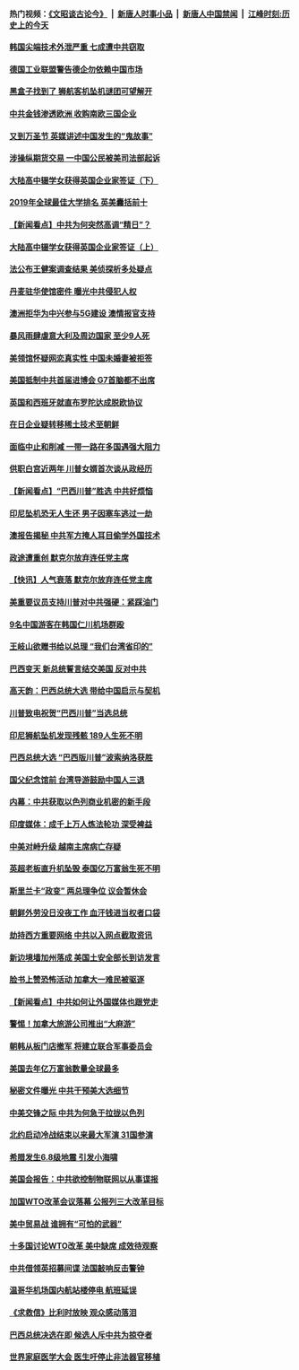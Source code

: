 #### 热门视频：[《文昭谈古论今》](https://github.com/gfw-breaker/wenzhao/blob/master/README.md?t=11011233) &nbsp;|&nbsp; [新唐人时事小品](https://github.com/gfw-breaker/ntdtv-comedy/blob/master/README.md?t=11011233) &nbsp;|&nbsp; [新唐人中国禁闻](https://github.com/gfw-breaker/ntdtv-news/blob/master/README.md?t=11011233) &nbsp;|&nbsp; [江峰时刻:历史上的今天](https://github.com/gfw-breaker/today-in-history/blob/master/README.md?t=11011233) 

#### [韩国尖端技术外泄严重 七成遭中共窃取](../pages/nsc418/n10823129.md?t=11011233) 

#### [德国工业联盟警告德企勿依赖中国市场](../pages/nsc418/n10822502.md?t=11011233) 

#### [黑盒子找到了 狮航客机坠机谜团可望解开](../pages/nsc418/n10823113.md?t=11011233) 

#### [中共金钱渗透欧洲 收购南欧三国企业](../pages/nsc418/n10822401.md?t=11011233) 

#### [又到万圣节 英媒讲述中国发生的“鬼故事”](../pages/nsc418/n10821276.md?t=11011233) 

#### [涉操纵期货交易 一中国公民被美司法部起诉](../pages/nsc418/n10821047.md?t=11011233) 

#### [大陆高中辍学女获得英国企业家签证（下）](../pages/nsc418/n10818610.md?t=11011233) 

#### [2019年全球最佳大学排名 英美囊括前十](../pages/nsc418/n10819133.md?t=11011233) 

#### [【新闻看点】中共为何突然高调“精日”？](../pages/nsc418/n10818912.md?t=11011233) 

#### [大陆高中辍学女获得英国企业家签证（上）](../pages/nsc418/n10818609.md?t=11011233) 

#### [法公布王健案调查结果 美侦探析多处疑点](../pages/nsc418/n10818833.md?t=11011233) 

#### [丹麦驻华使馆密件 曝光中共侵犯人权](../pages/nsc418/n10817567.md?t=11011233) 

#### [澳洲拒华为中兴参与5G建设 澳情报官支持](../pages/nsc418/n10818821.md?t=11011233) 

#### [暴风雨肆虐意大利及周边国家 至少9人死](../pages/nsc418/n10818234.md?t=11011233) 

#### [美领馆怀疑网恋真实性 中国未婚妻被拒签](../pages/nsc418/n10818106.md?t=11011233) 

#### [美国抵制中共首届进博会 G7首脑都不出席](../pages/nsc418/n10818011.md?t=11011233) 

#### [英国和西班牙就直布罗陀达成脱欧协议](../pages/nsc418/n10818119.md?t=11011233) 

#### [在日企业疑转移稀土技术至朝鲜](../pages/nsc418/n10817717.md?t=11011233) 

#### [面临中止和削减 一带一路在多国遇强大阻力](../pages/nsc418/n10817323.md?t=11011233) 

#### [供职白宫近两年 川普女婿首次谈从政经历](../pages/nsc418/n10817086.md?t=11011233) 

#### [【新闻看点】“巴西川普”胜选 中共好烦恼](../pages/nsc418/n10816452.md?t=11011233) 

#### [印尼坠机恐无人生还 男子因塞车逃过一劫](../pages/nsc418/n10816616.md?t=11011233) 

#### [澳报告揭秘 中共军方掩人耳目偷学外国技术](../pages/nsc418/n10816439.md?t=11011233) 

#### [政途遭重创 默克尔放弃连任党主席](../pages/nsc418/n10815994.md?t=11011233) 

#### [【快讯】人气衰落 默克尔放弃连任党主席](../pages/nsc418/n10815855.md?t=11011233) 

#### [美重要议员支持川普对中共强硬：紧踩油门](../pages/nsc418/n10815659.md?t=11011233) 

#### [9名中国游客在韩国仁川机场群殴](../pages/nsc418/n10814575.md?t=11011233) 

#### [王岐山欲赠书给以总理 “我们台湾省印的”](../pages/nsc418/n10815606.md?t=11011233) 

#### [巴西变天 新总统誓言结交美国 反对中共](../pages/nsc418/n10815508.md?t=11011233) 

#### [高天韵：巴西总统大选 带给中国启示与契机](../pages/nsc418/n10815310.md?t=11011233) 

#### [川普致电祝贺“巴西川普”当选总统](../pages/nsc418/n10815388.md?t=11011233) 

#### [印尼狮航坠机发现残骸 189人生死不明](../pages/nsc418/n10815050.md?t=11011233) 

#### [巴西总统大选 “巴西版川普”波索纳洛获胜](../pages/nsc418/n10814398.md?t=11011233) 

#### [国父纪念馆前 台湾导游鼓励中国人三退](../pages/nsc418/n10808276.md?t=11011233) 

#### [内幕：中共获取以色列商业机密的新手段](../pages/nsc418/n10812897.md?t=11011233) 

#### [印度媒体：成千上万人炼法轮功 深受裨益](../pages/nsc418/n10812623.md?t=11011233) 

#### [中美对峙升级 越南主席病亡存疑](../pages/nsc418/n10812354.md?t=11011233) 

#### [英超老板直升机坠毁 泰国亿万富翁生死不明](../pages/nsc418/n10813517.md?t=11011233) 

#### [斯里兰卡“政变” 两总理争位 议会暂休会](../pages/nsc418/n10812935.md?t=11011233) 

#### [朝鲜外劳没日没夜工作 血汗钱进当权者口袋](../pages/nsc418/n10812735.md?t=11011233) 

#### [劫持西方重要网络 中共以入网点截取资讯](../pages/nsc418/n10812177.md?t=11011233) 

#### [新边境墙加州落成 美国土安全部长到访发言](../pages/nsc418/n10811935.md?t=11011233) 

#### [脸书上赞恐怖活动 加拿大一难民被驱逐](../pages/nsc418/n10811860.md?t=11011233) 

#### [【新闻看点】中共如何让外国媒体也跟党走](../pages/nsc418/n10811468.md?t=11011233) 

#### [警惕！加拿大旅游公司推出“大麻游”](../pages/nsc418/n10811741.md?t=11011233) 

#### [朝韩从板门店撤军 将建立联合军事委员会](../pages/nsc418/n10811430.md?t=11011233) 

#### [美国去年亿万富翁数量全球最多](../pages/nsc418/n10811376.md?t=11011233) 

#### [秘密文件曝光 中共干预美大选细节](../pages/nsc418/n10811358.md?t=11011233) 

#### [中美交锋之际 中共为何急于拉拢以色列](../pages/nsc418/n10810861.md?t=11011233) 

#### [北约启动冷战结束以来最大军演 31国参演](../pages/nsc418/n10810640.md?t=11011233) 

#### [希腊发生6.8级地震 引发小海啸](../pages/nsc418/n10810332.md?t=11011233) 

#### [美国会报告：中共欲控制物联网以从事谍报](../pages/nsc418/n10810221.md?t=11011233) 

#### [加国WTO改革会议落幕 公报列三大改革目标](../pages/nsc418/n10809570.md?t=11011233) 

#### [美中贸易战 谁拥有“可怕的武器”](../pages/nsc418/n10807180.md?t=11011233) 

#### [十多国讨论WTO改革 美中缺席 成效待观察](../pages/nsc418/n10808939.md?t=11011233) 

#### [中共借领英招募间谍 法国敲响反击警钟](../pages/nsc418/n10808700.md?t=11011233) 

#### [温哥华机场国内航站楼停电 航班延误](../pages/nsc418/n10808722.md?t=11011233) 

#### [《求救信》比利时放映 观众感动落泪](../pages/nsc418/n10808484.md?t=11011233) 

#### [巴西总统决选在即 候选人斥中共为掠夺者](../pages/nsc418/n10808456.md?t=11011233) 

#### [世界家庭医学大会 医生吁停止非法器官移植](../pages/nsc418/n10807836.md?t=11011233) 

